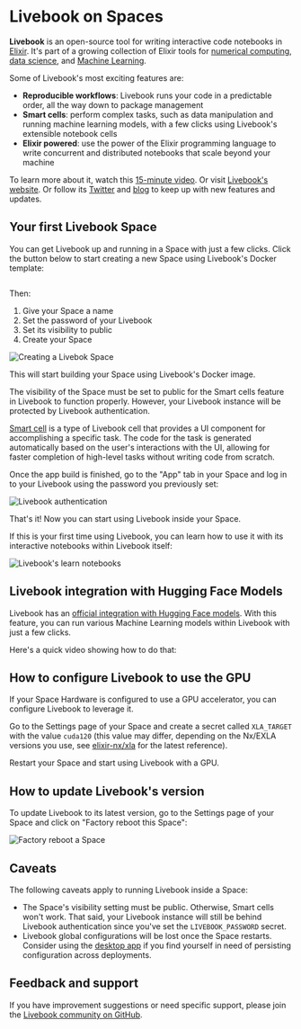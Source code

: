 # Livebook on Spaces

**Livebook** is an open-source tool for writing interactive code notebooks in [Elixir](https://elixir-lang.org/). It's part of a growing collection of Elixir tools for [numerical computing](https://github.com/elixir-nx/nx), [data science](https://github.com/elixir-nx/explorer), and [Machine Learning](https://github.com/elixir-nx/bumblebee).

Some of Livebook's most exciting features are:

- **Reproducible workflows**: Livebook runs your code in a predictable order, all the way down to package management
- **Smart cells**: perform complex tasks, such as data manipulation and running machine learning models, with a few clicks using Livebook's extensible notebook cells
- **Elixir powered**: use the power of the Elixir programming language to write concurrent and distributed notebooks that scale beyond your machine

To learn more about it, watch this [15-minute video](https://www.youtube.com/watch?v=EhSNXWkji6o). Or visit [Livebook's website](https://livebook.dev/). Or follow its [Twitter](https://twitter.com/livebookdev) and [blog](https://news.livebook.dev/) to keep up with new features and updates.

## Your first Livebook Space

You can get Livebook up and running in a Space with just a few clicks. Click the button below to start creating a new Space using Livebook's Docker template:

<a href="http://huggingface.co/new-space?template=livebook-dev/livebook" target="_blank">
    <img src="https://huggingface.co/datasets/huggingface/badges/resolve/main/deploy-to-spaces-lg.svg" alt="">
</a>

Then:

1. Give your Space a name
2. Set the password of your Livebook
3. Set its visibility to public
4. Create your Space

![Creating a Livebok Space ](https://huggingface.co/datasets/huggingface/documentation-images/resolve/main/hub/spaces-livebook-new-space.png)

This will start building your Space using Livebook's Docker image.

The visibility of the Space must be set to public for the Smart cells feature in Livebook to function properly. However, your Livebook instance will be protected by Livebook authentication.

<Tip>
 
<a href="https://news.livebook.dev/v0.6-automate-and-learn-with-smart-cells-mxJJe" target="_blank">Smart cell</a> is a type of Livebook cell that provides a UI component for accomplishing a specific task. The code for the task is generated automatically based on the user's interactions with the UI, allowing for faster completion of high-level tasks without writing code from scratch.

</Tip>

Once the app build is finished, go to the "App" tab in your Space and log in to your Livebook using the password you previously set:

![Livebook authentication](https://huggingface.co/datasets/huggingface/documentation-images/resolve/main/hub/spaces-livebook-authentication.png)

That's it! Now you can start using Livebook inside your Space.

If this is your first time using Livebook, you can learn how to use it with its interactive notebooks within Livebook itself:

![Livebook's learn notebooks](https://huggingface.co/datasets/huggingface/documentation-images/resolve/main/hub/spaces-livebook-learn-section.png)


## Livebook integration with Hugging Face Models

Livebook has an [official integration with Hugging Face models](https://livebook.dev/integrations/hugging-face). With this feature, you can run various Machine Learning models within Livebook with just a few clicks.

Here's a quick video showing how to do that:

<Youtube id="IcR60pVKeGY"/>

## How to configure Livebook to use the GPU

If your Space Hardware is configured to use a GPU accelerator, you can configure Livebook to leverage it.

Go to the Settings page of your Space and create a secret called `XLA_TARGET` with the value `cuda120` (this value may differ, depending on the Nx/EXLA versions you use, see [elixir-nx/xla](https://github.com/elixir-nx/xla?tab=readme-ov-file#xla_target) for the latest reference).

Restart your Space and start using Livebook with a GPU.

## How to update Livebook's version

To update Livebook to its latest version, go to the Settings page of your Space and click on "Factory reboot this Space":

![Factory reboot a Space](https://huggingface.co/datasets/huggingface/documentation-images/resolve/main/hub/spaces-livebook-factory-reboot.png)

## Caveats

The following caveats apply to running Livebook inside a Space:

- The Space's visibility setting must be public. Otherwise, Smart cells won't work. That said, your Livebook instance will still be behind Livebook authentication since you've set the `LIVEBOOK_PASSWORD` secret.
- Livebook global configurations will be lost once the Space restarts. Consider using the [desktop app](https://livebook.dev/#install) if you find yourself in need of persisting configuration across deployments.

## Feedback and support

If you have improvement suggestions or need specific support, please join the [Livebook community on GitHub](https://github.com/livebook-dev/livebook/discussions).
